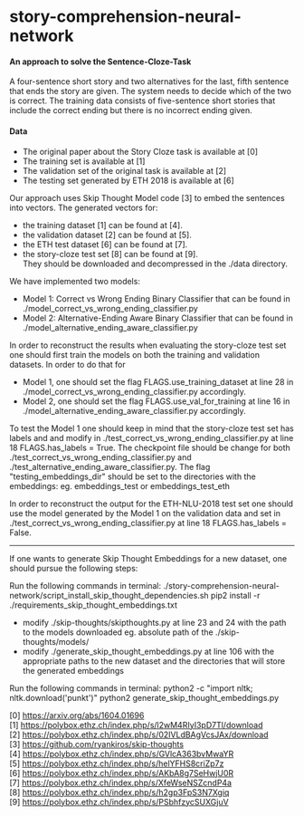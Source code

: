# story-comprehension-neural-network

#### An approach to solve the Sentence-Cloze-Task

A four-sentence short story and two alternatives for the last, fifth sentence that ends the story are given.
The system needs to decide which of the two is correct. The training data consists of five-sentence short stories that
include the correct ending but there is no incorrect ending given.

#### Data
- The original paper about the Story Cloze task is available at [0]
- The training set is available at [1]
- The validation set of the original task is available at [2]
- The testing set generated by ETH 2018 is available at [6]

Our approach uses Skip Thought Model code [3] to embed the sentences into vectors.
The generated vectors for:
 - the training dataset [1] can be found at [4].
 - the validation dataset [2] can be found at [5].
 - the ETH test dataset [6] can be found at [7].
 - the story-cloze test set [8] can be found at [9]. <br/>
They should be downloaded and decompressed in the ./data directory.

We have implemented two models:
- Model 1: Correct vs Wrong Ending Binary Classifier that can be found in ./model_correct_vs_wrong_ending_classifier.py
- Model 2: Alternative-Ending Aware Binary Classifier that can be found in ./model_alternative_ending_aware_classifier.py

In order to reconstruct the results when evaluating the story-cloze test set one should first train the models
on both the training and validation datasets. In order to do that for
- Model 1, one should set the flag FLAGS.use_training_dataset at line 28 in ./model_correct_vs_wrong_ending_classifier.py accordingly.
- Model 2, one should set the flag FLAGS.use_val_for_training at line 16 in ./model_alternative_ending_aware_classifier.py accordingly.

To test the Model 1 one should keep in mind that the story-cloze test set has labels and
and modify in ./test_correct_vs_wrong_ending_classifier.py at line 18 FLAGS.has_labels = True.
The checkpoint file should be change for both ./test_correct_vs_wrong_ending_classifier.py and ./test_alternative_ending_aware_classifier.py.
The flag "testing_embeddings_dir" should be set to the directories with the embeddings: eg. embeddings_test or embeddings_test_eth

In order to reconstruct the output for the ETH-NLU-2018 test set one should use the model generated by the Model 1 on
the validation data and set in ./test_correct_vs_wrong_ending_classifier.py at line 18 FLAGS.has_labels = False.

__________________________________________________________________________________________________________
If one wants to generate Skip Thought Embeddings for a new dataset, one should pursue the following steps:

Run the following commands in terminal:
./story-comprehension-neural-network/script_install_skip_thought_dependencies.sh
pip2 install -r ./requirements_skip_thought_embeddings.txt

- modify ./skip-thoughts/skipthoughts.py at line 23 and 24 with the path to the models downloaded
eg. absolute path of the ./skip-thoughts/models/
- modify ./generate_skip_thought_embeddings.py at line 106 with the appropriate paths
to the new dataset and the directories that will store the generated embeddings

Run the following commands in terminal:
python2 -c "import nltk; nltk.download('punkt')"
python2 generate_skip_thought_embeddings.py


[0]  https://arxiv.org/abs/1604.01696 <br/>
[1]  https://polybox.ethz.ch/index.php/s/l2wM4RIyI3pD7Tl/download <br/>
[2]  https://polybox.ethz.ch/index.php/s/02IVLdBAgVcsJAx/download <br/>
[3]  https://github.com/ryankiros/skip-thoughts <br/>
[4]  https://polybox.ethz.ch/index.php/s/GVlcA363bvMwaYR <br/>
[5]  https://polybox.ethz.ch/index.php/s/helYFHS8criZp7z <br/>
[6]  https://polybox.ethz.ch/index.php/s/AKbA8g7SeHwjU0R <br/>
[7]  https://polybox.ethz.ch/index.php/s/XfeWseNSZcndP4a <br/>
[8]  https://polybox.ethz.ch/index.php/s/h2gp3FpS3N7Xgiq <br/>
[9]  https://polybox.ethz.ch/index.php/s/PSbhfzycSUXGjuV <br/>
